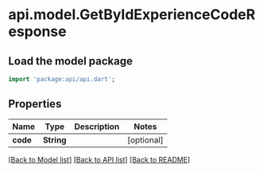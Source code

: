 # api.model.GetByIdExperienceCodeResponse

## Load the model package
```dart
import 'package:api/api.dart';
```

## Properties
Name | Type | Description | Notes
------------ | ------------- | ------------- | -------------
**code** | **String** |  | [optional] 

[[Back to Model list]](../README.md#documentation-for-models) [[Back to API list]](../README.md#documentation-for-api-endpoints) [[Back to README]](../README.md)


